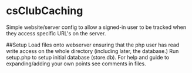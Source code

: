# csClubCaching
Simple website/server config to allow a signed-in user to be tracked when they access specific URL's on the server.

##Setup
Load files onto webserver ensuring that the php user has read write access on the whole directory (including later, the database.)
Run setup.php to setup initial database (store.db).
For help and guide to expanding/adding your own points see comments in files.
